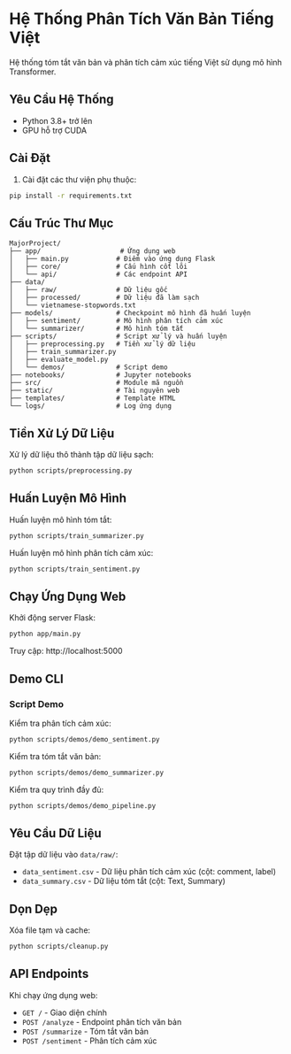 # Hệ Thống Phân Tích Văn Bản Tiếng Việt

Hệ thống tóm tắt văn bản và phân tích cảm xúc tiếng Việt sử dụng mô hình Transformer.

## Yêu Cầu Hệ Thống

- Python 3.8+ trở lên
- GPU hỗ trợ CUDA

## Cài Đặt

1. Cài đặt các thư viện phụ thuộc:
```bash
pip install -r requirements.txt
```

## Cấu Trúc Thư Mục

```
MajorProject/
├── app/                    # Ứng dụng web
│   ├── main.py            # Điểm vào ứng dụng Flask
│   ├── core/              # Cấu hình cốt lõi
│   └── api/               # Các endpoint API
├── data/
│   ├── raw/               # Dữ liệu gốc
│   ├── processed/         # Dữ liệu đã làm sạch
│   └── vietnamese-stopwords.txt
├── models/                # Checkpoint mô hình đã huấn luyện
│   ├── sentiment/         # Mô hình phân tích cảm xúc
│   └── summarizer/        # Mô hình tóm tắt
├── scripts/               # Script xử lý và huấn luyện
│   ├── preprocessing.py   # Tiền xử lý dữ liệu
│   ├── train_summarizer.py
│   ├── evaluate_model.py
│   └── demos/             # Script demo
├── notebooks/             # Jupyter notebooks
├── src/                   # Module mã nguồn
├── static/                # Tài nguyên web
├── templates/             # Template HTML
└── logs/                  # Log ứng dụng
```

## Tiền Xử Lý Dữ Liệu

Xử lý dữ liệu thô thành tập dữ liệu sạch:

```bash
python scripts/preprocessing.py
```

## Huấn Luyện Mô Hình

Huấn luyện mô hình tóm tắt:
```bash
python scripts/train_summarizer.py
```

Huấn luyện mô hình phân tích cảm xúc:
```bash
python scripts/train_sentiment.py
```

## Chạy Ứng Dụng Web

Khởi động server Flask:
```bash
python app/main.py
```

Truy cập: http://localhost:5000

## Demo CLI

### Script Demo

Kiểm tra phân tích cảm xúc:
```bash
python scripts/demos/demo_sentiment.py
```

Kiểm tra tóm tắt văn bản:
```bash
python scripts/demos/demo_summarizer.py
```

Kiểm tra quy trình đầy đủ:
```bash
python scripts/demos/demo_pipeline.py
```

## Yêu Cầu Dữ Liệu

Đặt tập dữ liệu vào `data/raw/`:
- `data_sentiment.csv` - Dữ liệu phân tích cảm xúc (cột: comment, label)
- `data_summary.csv` - Dữ liệu tóm tắt (cột: Text, Summary)


## Dọn Dẹp

Xóa file tạm và cache:
```bash
python scripts/cleanup.py
```

## API Endpoints

Khi chạy ứng dụng web:

- `GET /` - Giao diện chính
- `POST /analyze` - Endpoint phân tích văn bản
- `POST /summarize` - Tóm tắt văn bản
- `POST /sentiment` - Phân tích cảm xúc
